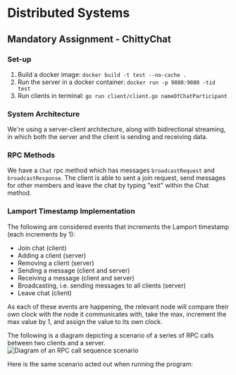 <!-- # The largest heading
## The second largest heading
###### The smallest heading -->

# Distributed Systems
## Mandatory Assignment - ChittyChat

### Set-up 
1. Build a docker image: 
`docker build -t test --no-cache .`
2. Run the server in a docker container: 
`docker run -p 9080:9080 -tid test`
3. Run clients in terminal: 
`go run client/client.go nameOfChatParticipant`

### System Architecture
We're using a server-client architecture, along with bidirectional streaming, in which both the server and the client is sending and receiving data.

### RPC Methods
<!-- Describe what RPC methods are implemented, of what type, and what messages types are used for communication -->
We have a `Chat` rpc method which has messages `broadcastRequest` and `broadcastResponse`. The client is able to sent a join request, send messages for other members and leave the chat by typing "exit" within the Chat method. 

### Lamport Timestamp Implementation
<!-- - Describe how you have implemented the calculation of the Lamport timestamps -->
The following are considered events that increments the Lamport timestamp (each increments by 1): 
- Join chat (client)
- Adding a client (server)
- Removing a client (server)
- Sending a message (client and server)
- Receiving a message (client and server)
- Broadcasting, i.e. sending messages to all clients (server)
- Leave chat (client)


As each of these events are happening, the relevant node will compare their own clock with the node it communicates with, take the max, increment the max value by 1, and assign the value to its own clock. 

<!-- - Provide a diagram, that traces a sequence of RPC calls together with the Lamport
timestamps, that corresponds to a chosen sequence of interactions: Client X joins, Client X Publishes, ..., Client X leaves. Include documentation (system logs) in your appendix. -->
The following is a diagram depicting a scenario of a series of RPC calls between two clients and a server.
![Diagram of an RPC call sequence scenario](https://github.com/ingridkarinaf/chittyChat/chatScenario.png)

Here is the same scenario acted out when running the program: 

<!-- - Provide a link to a Git repo with your source code in the report -->
<!-- - Include system logs, that document the requirements are met, in the appendix of
your report -->

